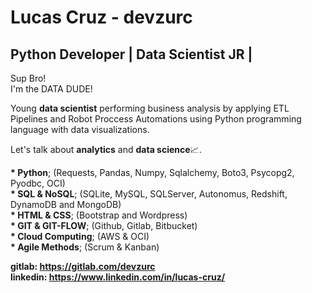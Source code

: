 # Lucas Cruz - devzurc
## Python Developer | Data Scientist JR |
<p>
  Sup Bro!<br>
  I'm the DATA DUDE!
</p>

<p>
  Young <b>data scientist</b> performing business analysis by applying ETL Pipelines and Robot Proccess Automations using Python programming language with data visualizations.
</p>

<p>
  Let's talk about <b>analytics</b> and <b>data science</b>📈.
</p>
<p>
  <b>* Python</b>; (Requests, Pandas, Numpy, Sqlalchemy, Boto3, Psycopg2, Pyodbc, OCI)<br>
  <b>* SQL  & NoSQL</b>; (SQLite, MySQL, SQLServer, Autonomus, Redshift, DynamoDB and MongoDB)<br>
  <b>* HTML & CSS</b>; (Bootstrap and Wordpress)<br>
  <b>* GIT  & GIT-FLOW</b>; (Github, Gitlab, Bitbucket)<br>
  <b>* Cloud Computing</b>; (AWS  & OCI)<br>
  <b>* Agile Methods</b>; (Scrum & Kanban)<br>
</p>
  
<b>gitlab: https://gitlab.com/devzurc</b><br>
<b>linkedin: https://www.linkedin.com/in/lucas-cruz/</b>

  
